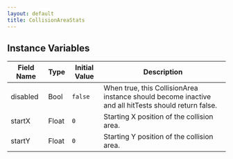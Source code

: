 ```yaml
---
layout: default
title: CollisionAreaStats
---
```


## Instance Variables

| Field Name | Type | Initial Value | Description |
| ------------ | ------ | --------------- | ------------- |
| disabled | Bool | `false` | When true, this CollisionArea instance should become inactive and all hitTests should return false. |
| startX | Float | `0` | Starting X position of the collision area. |
| startY | Float | `0` | Starting Y position of the collision area. |
